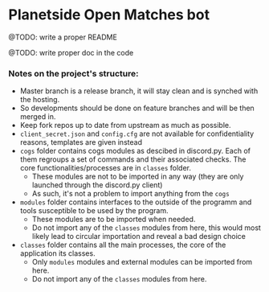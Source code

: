 # Planetside Open Matches bot

@TODO: write a proper README

@TODO: write proper doc in the code

### Notes on the project's structure:

- Master branch is a release branch, it will stay clean and is synched with the hosting.
- So developments should be done on feature branches and will be then merged in.
- Keep fork repos up to date from upstream as much as possible.
- `client_secret.json` and `config.cfg` are not available for confidentiality reasons, templates are given instead
- `cogs` folder contains cogs modules as descibed in discord.py. Each of them regroups a set of commands and their associated checks. The core functionalities/processes are in `classes` folder.
    - These modules are not to be imported in any way (they are only launched through the discord.py client)
    - As such, it's not a problem to import anything from the `cogs`
- `modules` folder contains interfaces to the outside of the programm and tools susceptible to be used by the program.
    - These modules are to be imported when needed.
    - Do not import any of the `classes` modules from here, this would most likely lead to circular importation and reveal a bad design choice
- `classes` folder contains all the main processes, the core of the application its classes.
    - Only `modules` modules and external modules can be imported from here.
    - Do not import any of the `classes` modules from here.

